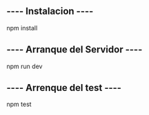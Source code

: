 ## ---- Instalacion ---- ##
 npm install

## ---- Arranque del Servidor ---- ##
 npm run dev

## ---- Arrenque del test  ---- ##
 npm test


